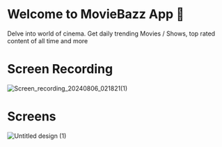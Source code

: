 # Welcome to MovieBazz App 👋

Delve into world of cinema. Get daily trending Movies / Shows, top rated content of all time and more

# Screen Recording

![Screen_recording_20240806_021821(1)](https://github.com/user-attachments/assets/228e31a8-bdd5-4aec-8db2-29c1d4730fb9)


# Screens

![Untitled design (1)](https://github.com/user-attachments/assets/0c59e292-2ce1-4720-ae58-3d15a12a2fd6)
